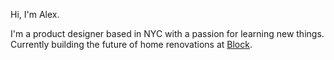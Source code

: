 Hi, I'm Alex.

I'm a product designer based in NYC with a passion for learning new things.  
Currently building the future of home renovations at [Block](https://www.blockrenovation.com).

